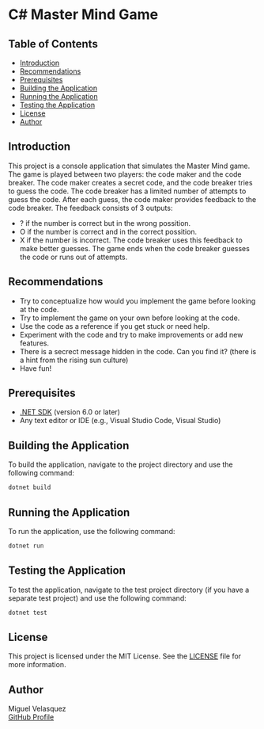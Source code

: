 # C# Master Mind Game

## Table of Contents
- [Introduction](#introduction)
- [Recommendations](#recomendations)
- [Prerequisites](#prerequisites)
- [Building the Application](#building-the-application)
- [Running the Application](#running-the-application)
- [Testing the Application](#testing-the-application)
- [License](#license)
- [Author](#author)

## Introduction
This project is a console application that simulates the Master Mind game. 
The game is played between two players: the code maker and the code breaker. 
The code maker creates a secret code, and the code breaker tries to guess the code. 
The code breaker has a limited number of attempts to guess the code. 
After each guess, the code maker provides feedback to the code breaker. 
The feedback consists of 3 outputs: 
- ? if the number is correct but in the wrong possition.
- O if the number is correct and in the correct possition.
- X if the number is incorrect.
The code breaker uses this feedback to make better guesses. 
The game ends when the code breaker guesses the code or runs out of attempts.

## Recommendations
- Try to conceptualize how would you implement the game before looking at the code.
- Try to implement the game on your own before looking at the code.
- Use the code as a reference if you get stuck or need help.
- Experiment with the code and try to make improvements or add new features.
- There is a secrect message hidden in the code. Can you find it? (there is a hint from the rising sun culture)
- Have fun!

## Prerequisites
- [.NET SDK](https://dotnet.microsoft.com/download) (version 6.0 or later)
- Any text editor or IDE (e.g., Visual Studio Code, Visual Studio)

## Building the Application
To build the application, navigate to the project directory and use the following command:
```bash
dotnet build
```

## Running the Application
To run the application, use the following command:
```bash
dotnet run
```

## Testing the Application
To test the application, navigate to the test project directory (if you have a separate test project) and use the following command:
```bash
dotnet test
```

## License
This project is licensed under the MIT License. See the [LICENSE](LICENSE) file for more information.

## Author
Miguel Velasquez  
[GitHub Profile](https://github.com/mvelasquez10)
